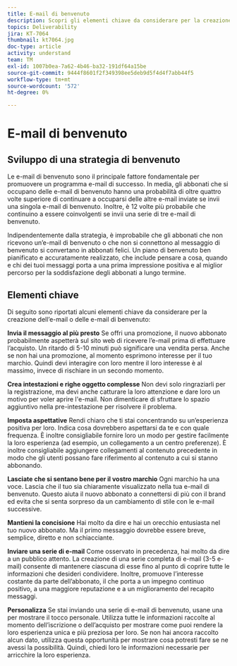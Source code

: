 ```yaml
---
title: E-mail di benvenuto
description: Scopri gli elementi chiave da considerare per la creazione delle e-mail di benvenuto.
topics: Deliverability
jira: KT-7064
thumbnail: kt7064.jpg
doc-type: article
activity: understand
team: TM
exl-id: 1007b0ea-7a62-4b46-ba32-191df64a15be
source-git-commit: 9444f8601f2f349398ee5deb9d5f4d4f7abb44f5
workflow-type: tm+mt
source-wordcount: '572'
ht-degree: 0%

---
```


# E-mail di benvenuto

## Sviluppo di una strategia di benvenuto

Le e-mail di benvenuto sono il principale fattore fondamentale per promuovere un programma e-mail di successo. In media, gli abbonati che si occupano delle e-mail di benvenuto hanno una probabilità di oltre quattro volte superiore di continuare a occuparsi delle altre e-mail inviate se invii una singola e-mail di benvenuto. Inoltre, è 12 volte più probabile che continuino a essere coinvolgenti se invii una serie di tre e-mail di benvenuto.

Indipendentemente dalla strategia, è improbabile che gli abbonati che non ricevono un’e-mail di benvenuto o che non si connettono al messaggio di benvenuto si convertano in abbonati felici. Un piano di benvenuto ben pianificato e accuratamente realizzato, che include pensare a cosa, quando e chi dei tuoi messaggi porta a una prima impressione positiva e al miglior percorso per la soddisfazione degli abbonati a lungo termine.

## Elementi chiave

Di seguito sono riportati alcuni elementi chiave da considerare per la creazione dell’e-mail o delle e-mail di benvenuto:

**Invia il messaggio al più presto**
Se offri una promozione, il nuovo abbonato probabilmente aspetterà sul sito web di ricevere l’e-mail prima di effettuare l’acquisto. Un ritardo di 5-10 minuti può significare una vendita persa. Anche se non hai una promozione, al momento esprimono interesse per il tuo marchio. Quindi devi interagire con loro mentre il loro interesse è al massimo, invece di rischiare in un secondo momento.

**Crea intestazioni e righe oggetto complesse**
Non devi solo ringraziarli per la registrazione, ma devi anche catturare la loro attenzione e dare loro un motivo per voler aprire l&#39;e-mail. Non dimenticare di sfruttare lo spazio aggiuntivo nella pre-intestazione per risolvere il problema.

**Imposta aspettative**
Rendi chiaro che ti stai concentrando su un’esperienza positiva per loro. Indica cosa dovrebbero aspettarsi da te e con quale frequenza. È inoltre consigliabile fornire loro un modo per gestire facilmente la loro esperienza (ad esempio, un collegamento a un centro preferenze). È inoltre consigliabile aggiungere collegamenti al contenuto precedente in modo che gli utenti possano fare riferimento al contenuto a cui si stanno abbonando.

**Lasciate che si sentano bene per il vostro marchio**
Ogni marchio ha una voce. Lascia che il tuo sia chiaramente visualizzato nella tua e-mail di benvenuto. Questo aiuta il nuovo abbonato a connettersi di più con il brand ed evita che si senta sorpreso da un cambiamento di stile con le e-mail successive.

**Mantieni la concisione**
Hai molto da dire e hai un orecchio entusiasta nel tuo nuovo abbonato. Ma il primo messaggio dovrebbe essere breve, semplice, diretto e non schiacciante.

**Inviare una serie di e-mail**
Come osservato in precedenza, hai molto da dire a un pubblico attento. La creazione di una serie completa di e-mail (3-5 e-mail) consente di mantenere ciascuna di esse fino al punto di coprire tutte le informazioni che desideri condividere. Inoltre, promuove l’interesse costante da parte dell’abbonato, il che porta a un impegno continuo positivo, a una maggiore reputazione e a un miglioramento del recapito messaggi.

**Personalizza**
Se stai inviando una serie di e-mail di benvenuto, usane una per mostrare il tocco personale. Utilizza tutte le informazioni raccolte al momento dell’iscrizione o dell’acquisto per mostrare come puoi rendere la loro esperienza unica e più preziosa per loro. Se non hai ancora raccolto alcun dato, utilizza questa opportunità per mostrare cosa potresti fare se ne avessi la possibilità. Quindi, chiedi loro le informazioni necessarie per arricchire la loro esperienza.
